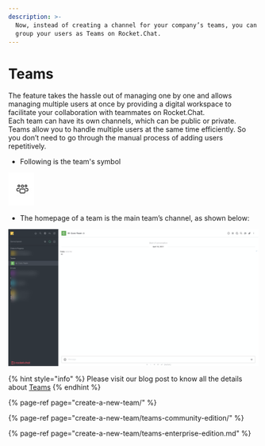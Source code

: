 ```yaml
---
description: >-
  Now, instead of creating a channel for your company’s teams, you can easily
  group your users as Teams on Rocket.Chat.
---
```


# Teams

The feature takes the hassle out of managing one by one and allows managing multiple users at once by providing a digital workspace to facilitate your collaboration with teammates on Rocket.Chat.  
Each team can have its own channels, which can be public or private. Teams allow you to handle multiple users at the same time efficiently. So you don’t need to go through the manual process of adding users repetitively.

* Following is the team's symbol

![](../../../.gitbook/assets/image%20%28354%29.png)

* The homepage of a team is the main team’s channel, as shown below:

![](../../../.gitbook/assets/image%20%28356%29.png)

{% hint style="info" %}
Please visit our blog post to know all the details about [Teams](https://rocket.chat/blog/product/teams/)
{% endhint %}

{% page-ref page="create-a-new-team/" %}

{% page-ref page="create-a-new-team/teams-community-edition/" %}

{% page-ref page="create-a-new-team/teams-enterprise-edition.md" %}


